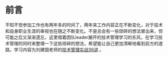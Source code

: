 # 前言

不知不觉参加工作也有两年多的时间了，两年来工作内容正在不断变化，对于技术和自身职业生涯的审视也在随之不断变化。不是总会有一些琐碎的想法冒出来，但可能之后又渐渐遗忘，这里借着团队leader展开的技术管理学习的东风，在学习技术管理的同时来整理一下这些琐碎的想法，希望能让自己更加清晰地看到前方的道路。学习内容为刘建国老师的[技术管理实战36讲](https://time.geekbang.org/column/intro/113) 。

